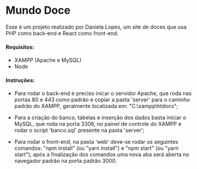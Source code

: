 # Mundo Doce

Esse é um projeto realizado por Daniela Lopes, um site de doces que usa PHP como back-end e React como front-end.

#### Requisitos:
- XAMPP (Apache e MySQL)
- Node
#### Instruções:
- Para rodar o back-end é preciso inicar o servidor Apache, que roda nas portas 80 e 443 como padrão e copiar a pasta 'server' para o caminho padrão do XAMPP, geralmente localizada em: "C:\xampp\htdocs";

- Para a criação do banco, tabelas e inserção dos dados basta iniciar o MySQL, que roda na porta 3306, no painel de controle do XAMPP e rodar o script 'banco.sql' presente na pasta 'server';

- Para rodar o front-end, na pasta 'web' deve-se rodar os seguintes comandos: "npm install" (ou "yarn install") e "npm start" (ou "yarn start"), após a finalização dos comandos uma nova aba será aberta no navegador padrão na porta padrão 3000.